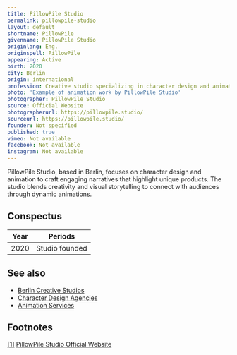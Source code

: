 ```yaml
---
title: PillowPile Studio
permalink: pillowpile-studio
layout: default
shortname: PillowPile
givenname: PillowPile Studio
originlang: Eng.
originspell: PillowPile
appearing: Active
birth: 2020
city: Berlin
origin: international
profession: Creative studio specializing in character design and animation
photo: 'Example of animation work by PillowPile Studio'
photographer: PillowPile Studio
source: Official Website
photographerurl: https://pillowpile.studio/
sourceurl: https://pillowpile.studio/
founder: Not specified
published: true
vimeo: Not available
facebook: Not available
instagram: Not available
---
```


PillowPile Studio, based in Berlin, focuses on character design and animation to craft engaging narratives that highlight unique products. The studio blends creativity and visual storytelling to connect with audiences through dynamic animations.

## Conspectus

| Year | Periods       |
|------|---------------|
| 2020 | Studio founded|

## See also

+ [Berlin Creative Studios](berlin-creative-studios)
+ [Character Design Agencies](character-design-agencies)
+ [Animation Services](animation-services)

## Footnotes

[[1]](#a1) <span id="f1"></span> [PillowPile Studio Official Website](https://pillowpile.studio/)
